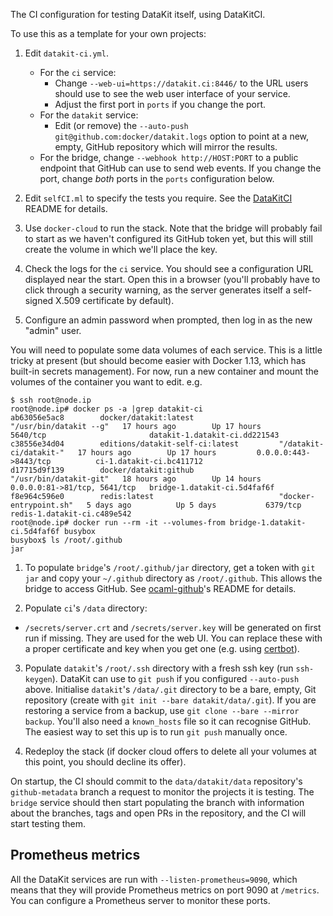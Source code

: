 The CI configuration for testing DataKit itself, using DataKitCI.

To use this as a template for your own projects:

1. Edit `datakit-ci.yml`.
   - For the `ci` service:
     - Change `--web-ui=https://datakit.ci:8446/` to the URL users should use to see the web user interface of your service.
     - Adjust the first port in `ports` if you change the port.
   - For the `datakit` service:
     - Edit (or remove) the `--auto-push git@github.com:docker/datakit.logs` option to point at a new, empty, GitHub repository
       which will mirror the results.
   - For the bridge, change `--webhook http://HOST:PORT` to a public endpoint that GitHub can use to send web events.
     If you change the port, change *both* ports in the `ports` configuration below.

2. Edit `selfCI.ml` to specify the tests you require. See the [DataKitCI][] README for details.

3. Use `docker-cloud` to run the stack. Note that the bridge will probably fail to start as we haven't configured its GitHub token yet, but this will still create the volume in which we'll place the key.

4. Check the logs for the `ci` service. You should see a configuration URL displayed near the start.
   Open this in a browser (you'll probably have to click through a security warning, as the server
   generates itself a self-signed X.509 certificate by default).

5. Configure an admin password when prompted, then log in as the new "admin" user.

You will need to populate some data volumes of each service. This is a little tricky at present (but should become easier with Docker 1.13, which has built-in secrets management). For now, run a new container and mount the volumes of the container you want to edit. e.g.

```
$ ssh root@node.ip
root@node.ip# docker ps -a |grep datakit-ci
ab63056e5ac8        docker/datakit:latest                   "/usr/bin/datakit --g"   17 hours ago        Up 17 hours         5640/tcp                       datakit-1.datakit-ci.dd221543
c38556e34d04        editions/datakit-self-ci:latest         "/datakit-ci/datakit-"   17 hours ago        Up 17 hours         0.0.0.0:443->8443/tcp          ci-1.datakit-ci.bc411712
d17715d9f139        docker/datakit:github                   "/usr/bin/datakit-git"   18 hours ago        Up 14 hours         0.0.0.0:81->81/tcp, 5641/tcp   bridge-1.datakit-ci.5d4faf6f
f8e964c596e0        redis:latest                            "docker-entrypoint.sh"   5 days ago          Up 5 days           6379/tcp                       redis-1.datakit-ci.c489e542
root@node.ip# docker run --rm -it --volumes-from bridge-1.datakit-ci.5d4faf6f busybox
busybox$ ls /root/.github
jar
```

1. To populate `bridge`'s `/root/.github/jar` directory,
   get a token with `git jar` and copy your `~/.github` directory as `/root/.github`.
   This allows the bridge to access GitHub. See [ocaml-github][]'s README for details.

2. Populate `ci`'s `/data` directory:
  - `/secrets/server.crt` and `/secrets/server.key` will be generated on first run if missing. They are used for the web UI. You can replace these with a proper certificate and key when you get one (e.g. using [certbot][]).

3. Populate `datakit`'s `/root/.ssh` directory with a fresh ssh key (run `ssh-keygen`).
   DataKit can use to `git push` if you configured `--auto-push` above.
   Initialise `datakit`'s `/data/.git` directory to be a bare, empty, Git repository (create with `git init --bare datakit/data/.git`).
   If you are restoring a service from a backup, use `git clone --bare --mirror backup`.
   You'll also need a `known_hosts` file so it can recognise GitHub. The easiest way to set this up is to run `git push` manually once.

4. Redeploy the stack (if docker cloud offers to delete all your volumes at this point, you should decline its offer).

On startup, the CI should commit to the `data/datakit/data` repository's `github-metadata` branch a request to monitor the projects it is testing.
The `bridge` service should then start populating the branch with information about the branches, tags and open PRs in the repository, and the CI will start testing them.

## Prometheus metrics

All the DataKit services are run with `--listen-prometheus=9090`, which means that they will provide Prometheus metrics on port 9090 at `/metrics`. You can configure a Prometheus server to monitor these ports.

[DataKitCI]: https://github.com/talex5/datakit/tree/self-ci/ci
[ocaml-github]: https://github.com/mirage/ocaml-github
[certbot]: https://certbot.eff.org/
